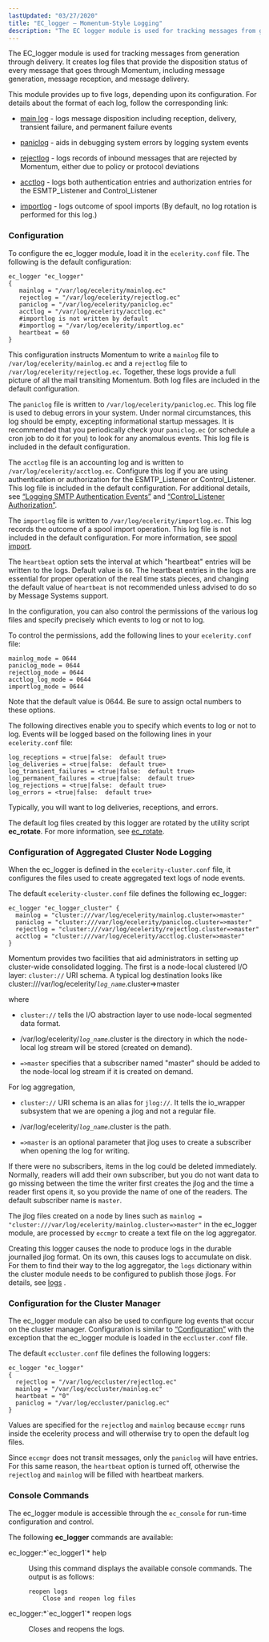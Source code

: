```yaml
---
lastUpdated: "03/27/2020"
title: "EC_logger – Momentum-Style Logging"
description: "The EC logger module is used for tracking messages from generation through delivery It creates log files that provide the disposition status of every message that goes through Momentum including message generation message reception and message delivery This module provides up to five logs depending upon its configuration For details..."
---
```


<a name="idp21477968"></a> 

The EC_logger module is used for tracking messages from generation through delivery. It creates log files that provide the disposition status of every message that goes through Momentum, including message generation, message reception, and message delivery.

This module provides up to five logs, depending upon its configuration. For details about the format of each log, follow the corresponding link:

*   [main log](/momentum/4/log-formats-mainlog) - logs message disposition including reception, delivery, transient failure, and permanent failure events

*   [paniclog](/momentum/4/log-formats-paniclog) - aids in debugging system errors by logging system events

*   [rejectlog](/momentum/4/log-formats-rejectlog) - logs records of inbound messages that are rejected by Momentum, either due to policy or protocol deviations

*   [acctlog](/momentum/4/4-log-formats#log_formats.acctlog) - logs both authentication entries and authorization entries for the ESMTP_Listener and Control_Listener

*   [importlog](/momentum/4/log-formats-importlog) - logs outcome of spool imports (By default, no log rotation is performed for this log.)

### <a name="modules.ec_logger.node"></a> Configuration

To configure the ec_logger module, load it in the `ecelerity.conf` file. The following is the default configuration:

<a name="modules.ec_logger.node.example"></a> 


```
ec_logger "ec_logger"
{
   mainlog = "/var/log/ecelerity/mainlog.ec"
   rejectlog = "/var/log/ecelerity/rejectlog.ec"
   paniclog = "/var/log/ecelerity/paniclog.ec"
   acctlog = "/var/log/ecelerity/acctlog.ec"
   #importlog is not written by default
   #importlog = "/var/log/ecelerity/importlog.ec"
   heartbeat = 60
}
```

This configuration instructs Momentum to write a `mainlog` file to `/var/log/ecelerity/mainlog.ec` and a `rejectlog` file to `/var/log/ecelerity/rejectlog.ec`. Together, these logs provide a full picture of all the mail transiting Momentum. Both log files are included in the default configuration.

The `paniclog` file is written to `/var/log/ecelerity/paniclog.ec`. This log file is used to debug errors in your system. Under normal circumstances, this log should be empty, excepting informational startup messages. It is recommended that you periodically check your `paniclog.ec` (or schedule a cron job to do it for you) to look for any anomalous events. This log file is included in the default configuration.

The `acctlog` file is an accounting log and is written to `/var/log/ecelerity/acctlog.ec`. Configure this log if you are using authentication or authorization for the ESMTP_Listener or Control_Listener. This log file is included in the default configuration. For additional details, see [“Logging SMTP Authentication Events”](/momentum/4/inbound-smtp#inbound_smtp.logging.auth) and [“Control_Listener Authorization”](/momentum/4/control-authz).

The `importlog` file is written to `/var/log/ecelerity/importlog.ec`. This log records the outcome of a spool import operation. This log file is not included in the default configuration. For more information, see [spool import](/momentum/4/console-commands/spool-import).

The `heartbeat` option sets the interval at which "heartbeat" entries will be written to the logs. Default value is `60`. The heartbeat entries in the logs are essential for proper operation of the real time stats pieces, and changing the default value of `heartbeat` is not recommended unless advised to do so by Message Systems support.

In the configuration, you can also control the permissions of the various log files and specify precisely which events to log or not to log.

To control the permissions, add the following lines to your `ecelerity.conf` file:

```
mainlog_mode = 0644
paniclog_mode = 0644
rejectlog_mode = 0644
acctlog_log_mode = 0644
importlog_mode = 0644
```

Note that the default value is 0644\. Be sure to assign octal numbers to these options.

The following directives enable you to specify which events to log or not to log. Events will be logged based on the following lines in your `ecelerity.conf` file:

```
log_receptions = <true|false:  default true>
log_deliveries = <true|false:  default true>
log_transient_failures = <true|false:  default true>
log_permanent_failures = <true|false:  default true>
log_rejections = <true|false:  default true>
log_errors = <true|false:  default true>
```

Typically, you will want to log deliveries, receptions, and errors.

The default log files created by this logger are rotated by the utility script **ec_rotate**. For more information, see [ec_rotate](/momentum/4/executable/ec-rotate).

### <a name="modules.ec_logger.cluster"></a> Configuration of Aggregated Cluster Node Logging

When the ec_logger is defined in the `ecelerity-cluster.conf` file, it configures the files used to create aggregated text logs of node events.

The default `ecelerity-cluster.conf` file defines the following ec_logger:

<a name="modules.ec_logger.cluster.example"></a> 


```
ec_logger "ec_logger_cluster" {
  mainlog = "cluster:///var/log/ecelerity/mainlog.cluster=>master"
  paniclog = "cluster:///var/log/ecelerity/paniclog.cluster=>master"
  rejectlog = "cluster:///var/log/ecelerity/rejectlog.cluster=>master"
  acctlog = "cluster:///var/log/ecelerity/acctlog.cluster=>master"
}
```

Momentum provides two facilities that aid administrators in setting up cluster-wide consolidated logging. The first is a node-local clustered I/O layer: `cluster://` URI schema. A typical log destination looks like cluster:///var/log/ecelerity/*`log_name`*.cluster=>master

where

*   `cluster://` tells the I/O abstraction layer to use node-local segmented data format.

*   /var/log/ecelerity/*`log_name`*.cluster is the directory in which the node-local log stream will be stored (created on demand).

*   `=>master` specifies that a subscriber named "master" should be added to the node-local log stream if it is created on demand.

For log aggregation,

*   `cluster://` URI schema is an alias for `jlog://`. It tells the io_wrapper subsystem that we are opening a jlog and not a regular file.

*   /var/log/ecelerity/*`log_name`*.cluster is the path.

*   `=>master` is an optional parameter that jlog uses to create a subscriber when opening the log for writing.

If there were no subscribers, items in the log could be deleted immediately. Normally, readers will add their own subscriber, but you do not want data to go missing between the time the writer first creates the jlog and the time a reader first opens it, so you provide the name of one of the readers. The default subscriber name is `master`.

The jlog files created on a node by lines such as `mainlog = "cluster:///var/log/ecelerity/mainlog.cluster=>master"` in the ec_logger module, are processed by `eccmgr` to create a text file on the log aggregator.

Creating this logger causes the node to produce logs in the durable journalled jlog format. On its own, this causes logs to accumulate on disk. For them to find their way to the log aggregator, the `logs` dictionary within the cluster module needs to be configured to publish those jlogs. For details, see [logs](/momentum/4/modules/4-modules-cluster#option.logs.dictionary) .

### <a name="modules.ec_logger.eccmgr"></a> Configuration for the Cluster Manager

The ec_logger module can also be used to configure log events that occur on the cluster manager. Configuration is similar to [“Configuration”](/momentum/4/modules/ec-logger#modules.ec_logger.node) with the exception that the ec_logger module is loaded in the `eccluster.conf` file.

The default `eccluster.conf` file defines the following loggers:

<a name="modules.ec_logger.eccmgr.example"></a> 


```
ec_logger "ec_logger"
{
  rejectlog = "/var/log/eccluster/rejectlog.ec"
  mainlog = "/var/log/eccluster/mainlog.ec"
  heartbeat = "0"
  paniclog = "/var/log/eccluster/paniclog.ec"
}
```

Values are specified for the `rejectlog` and `mainlog` because `eccmgr` runs inside the ecelerity process and will otherwise try to open the default log files.

Since `eccmgr` does not transit messages, only the `paniclog` will have entries. For this same reason, the `heartbeat` option is turned off, otherwise the `rejectlog` and `mainlog` will be filled with heartbeat markers.

### <a name="modules.ec_logger.console"></a> Console Commands

The ec_logger module is accessible through the `ec_console` for run-time configuration and control.

The following **ec_logger** commands are available:

<dl class="variablelist">

<dt>ec_logger:*`ec_logger1`* help</dt>

<dd>

Using this command displays the available console commands. The output is as follows:

```
reopen logs
	Close and reopen log files
```
</dd>

<dt>ec_logger:*`ec_logger1`* reopen logs</dt>

<dd>

Closes and reopens the logs.

</dd>

</dl>